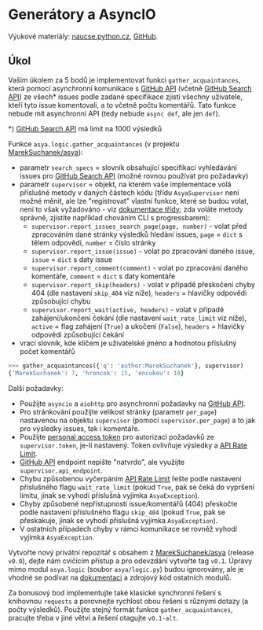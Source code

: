 # Generátory a AsyncIO

Výukové materiály:
[naucse.python.cz](http://naucse.python.cz/2017/mipyt-zima/intro/async/),
[GitHub](https://github.com/pyvec/naucse.python.cz/tree/master/lessons/intro/async).

## Úkol

Vaším úkolem za 5 bodů je implementovat funkci `gather_acquaintances`, která pomocí asynchronní komunikace s [GitHub API] (včetně [GitHub Search API]) ze všech* issues podle zadané specifikace zjistí všechny uživatele, kteří tyto issue komentovali, a to včetně počtu komentářů. Tato funkce nebude mít asynchronní API (tedy nebude `async def`, ale jen `def`).

*) [GitHub Search API] má limit na 1000 výsledků

Funkce `asya.logic.gather_acquaintances` (v projektu [MarekSuchanek/asya]):

* parametr `search_specs` = slovník obsahující specifikaci vyhledávání issues pro [GitHub Search API] (možné rovnou používat pro požadavky)
* parametr `supervisor` = objekt, na kterém vaše implementace volá příslušné metody v daných částech kódu (třídu `AsyaSupervisor` není možné měnit, ale lze "registrovat" vlastní funkce, které se budou volat, není to však vyžadováno - viz [dokumentace třídy](http://asya.readthedocs.io/en/latest/api.html#module-asya.supervisor); zda voláte metody správně, zjistíte například chováním CLI s progressbarem):
  * `supervisor.report_issues_search_page(page, number)` - volat před zpracováním dané stránky výsledků hledání issues, `page` = `dict` s tělem odpovědi, `number` = číslo stránky
  * `supervisor.report_issue(issue)` - volat po zpracování daného issue, `issue` = `dict` s daty issue
  * `supervisor.report_comment(comment)` - volat po zpracování daného komentáře, `comment` = `dict` s daty komentáře
  * `supervisor.report_skip(headers)` - volat v případě přeskočení chyby 404 (dle nastavení `skip_404` viz níže), `headers` = hlavičky odpovědi způsobující chybu
  * `supervisor.report_wait(active, headers)` - volat v případě zahájení/ukončení čekání (dle nastavení `wait_rate_limit` viz níže), `active` = flag zahájení (`True`) a ukočení (`False`), `headers` = hlavičky odpovědi způsobující čekání
* vrací slovník, kde klíčem je uživatelské jméno a hodnotou příslušný počet komentářů

```python
>>> gather_acquaintances({'q': 'author:MarekSuchanek'}, supervisor)
{'MarekSuchanek': 7, 'hroncok': 15, 'encukou': 10}
```

Další požadavky:

* Použijte `asyncio` a `aiohttp` pro asynchronní požadavky na [GitHub API].
* Pro stránkování použijte velikost stránky (parametr `per_page`) nastavenou na objektu `supervisor` (pomocí `supervisor.per_page`) a to jak pro výsledky issues, tak i komentáře.
* Použijte [personal access token] pro autorizaci požadavků ze `supervisor.token`, je-li nastavený. Token ovlivňuje výsledky a [API Rate Limit].
* [GitHub API] endpoint nepište "natvrdo", ale využijte `supervisor.api_endpoint`.
* Chybu způsobenou vyčerpáním [API Rate Limit] řešte podle nastavení příslušného flagu `wait_rate_limit` (pokud `True`, pak se čeká do vypršení limitu, jinak se vyhodí příslušná vyjímka `AsyaException`).
* Chyby způsobené nepřístupností issue/komentářů (404) přeskočte podle nastavení příslušného flagu `skip_404` (pokud `True`, pak se přeskakuje, jinak se vyhodí příslušná vyjímka `AsyaException`).
* V ostatních případech chyby v rámci komunikace se rovněž vyhodí vyjímka `AsyaException`.

Vytvořte nový privátní repozitář s obsahem z [MarekSuchanek/asya] (release `v0.0`), dejte nám cvičícím přístup a pro odevzdání vytvořte tag `v0.1`. Úpravy mimo modul `asya.logic` (soubor `asya/logic.py`) budou ignorovány, ale je vhodné se podívat na [dokumentaci] a zdrojový kód ostatních modulů.

Za bonusový bod implementujte také klasické synchronní řešení s knihovnou `requests` a porovnejte rychlost obou řešení s různými dotazy (a počty výsledků). Použijte stejný formát funkce `gather_acquaintances`, pracujte třeba v jiné větvi a řešení otagujte `v0.1-alt`.

[GitHub API]: https://developer.github.com/v3/
[GitHub Search API]: https://developer.github.com/v3/search/
[personal access token]: https://github.com/blog/1509-personal-api-tokens
[API Rate Limit]: https://developer.github.com/v3/rate_limit/
[MarekSuchanek/asya]: https://github.com/MarekSuchanek/asya
[dokumentaci]: http://asya.readthedocs.io/
